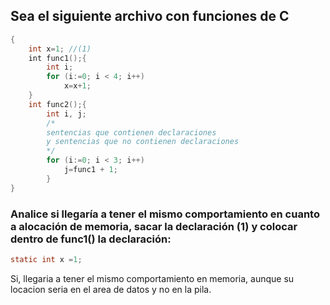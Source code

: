 ## Sea el siguiente archivo con funciones de C
```c
{
    int x=1; //(1)
    ​int func1();{
        int i;
        for (i:=0; i < 4; i++)
            x=x+1;
    }
    int func2();{
        int i, j;
        /*
        sentencias que contienen declaraciones 
        y sentencias que no contienen declaraciones
        */​
        for (i:=0; i < 3; i++) 
            j=func1 + 1;
        }
}
```

### Analice si llegaría a tener el mismo comportamiento en cuanto a alocación de memoria, sacar la declaración (1) y colocar dentro de func1() la declaración: 
```c
static int x =1;
```

Si, llegaria a tener el mismo comportamiento en memoria, aunque su locacion seria en el area de datos y no en la pila.



